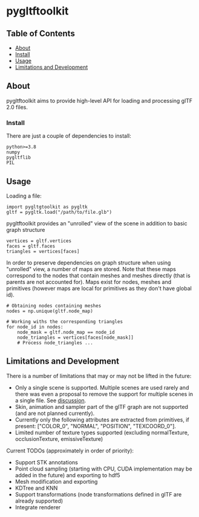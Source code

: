 # pygltftoolkit

## Table of Contents

- [About](#about)
- [Install](#install)
- [Usage](#usage)
- [Limitations and Development](#dev)

## About <a name = "about"></a>

pygltftoolkit aims to provide high-level API for loading and processing glTF 2.0 files. 

### Install <a name = "install"></a>

There are just a couple of dependencies to install:

```
python>=3.8
numpy
pygltflib
PIL
```

## Usage <a name = "usage"></a>

Loading a file:

```
import pygltgtoolkit as pygltk
gltf = pygltk.load("/path/to/file.glb")
```

pygltftoolkit provides an "unrolled" view of the scene in addition to basic graph structure

```
vertices = gltf.vertices
faces = gltf.faces
triangles = vertices[faces]
```

In order to preserve dependencies on graph structure when using "unrolled" view, a number of maps are stored. Note that these maps correspond to the nodes that contain meshes and meshes directly (that is parents are not accounted for). Maps exist for nodes, meshes and primitives (however maps are local for primitives as they don't have global id).

```
# Obtaining nodes containing meshes
nodes = np.unique(gltf.node_map)

# Working withs the corresponding triangles
for node_id in nodes:
    node_mask = gltf.node_map == node_id
    node_triangles = vertices[faces[node_mask]]
    # Process node_triangles ...
```

## Limitations and Development <a name = "dev"></a>

There is a number of limitations that may or may not be lifted in the future:
* Only a single scene is supported. Multiple scenes are used rarely and there was even a proposal to remove the support for multiple scenes in a single file. See [discussion](https://github.com/KhronosGroup/glTF/issues/1542). 
* Skin, animation and sampler part of the glTF graph are not supported (and are not planned currently).
* Currently only the following attributes are extracted from primitives, if present: ["COLOR_0", "NORMAL", "POSITION", "TEXCOORD_0"]. 
* Limited number of texture types supported (excluding normalTexture, occlusionTexture, emissiveTexture)

Current TODOs (approximately in order of priority):
* Support STK annotations 
* Point cloud sampling (starting with CPU, CUDA implementation may be added in the future) and exporting to hdf5
* Mesh modification and exporting
* KDTree and KNN
* Support transformations (node transformations defined in glTF are already supported)
* Integrate renderer